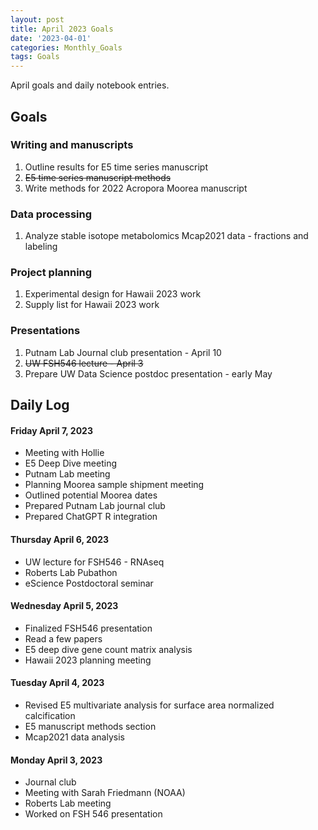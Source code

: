```yaml
---
layout: post
title: April 2023 Goals
date: '2023-04-01'
categories: Monthly_Goals
tags: Goals
---
```

April goals and daily notebook entries. 

## Goals  

### Writing and manuscripts 
              
1. Outline results for E5 time series manuscript 
2. ~~E5 time series manuscript methods~~  
3. Write methods for 2022 Acropora Moorea manuscript 

### Data processing  

1. Analyze stable isotope metabolomics Mcap2021 data - fractions and labeling    

### Project planning 

1. Experimental design for Hawaii 2023 work 
2. Supply list for Hawaii 2023 work 

### Presentations

1. Putnam Lab Journal club presentation - April 10
2. ~~UW FSH546 lecture - April 3~~ 
3. Prepare UW Data Science postdoc presentation - early May 

## **Daily Log**   

#### Friday April 7, 2023  

- Meeting with Hollie
- E5 Deep Dive meeting 
- Putnam Lab meeting 
- Planning Moorea sample shipment meeting 
- Outlined potential Moorea dates
- Prepared Putnam Lab journal club
- Prepared ChatGPT R integration 

#### Thursday April 6, 2023  

- UW lecture for FSH546 - RNAseq
- Roberts Lab Pubathon 
- eScience Postdoctoral seminar 

#### Wednesday April 5, 2023  

- Finalized FSH546 presentation
- Read a few papers
- E5 deep dive gene count matrix analysis
- Hawaii 2023 planning meeting 

#### Tuesday April 4, 2023  

- Revised E5 multivariate analysis for surface area normalized calcification
- E5 manuscript methods section
- Mcap2021 data analysis 

#### Monday April 3, 2023  

- Journal club
- Meeting with Sarah Friedmann (NOAA)
- Roberts Lab meeting
- Worked on FSH 546 presentation